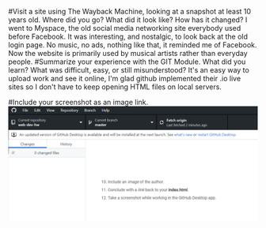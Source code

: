 #Visit a site using The Wayback Machine, looking at a snapshot at least 10 years old. Where did you go? What did it look like? How has it changed?
I went to Myspace, the old social media networking site everybody used before Facebook. It was interesting, and nostalgic, to look back at the old login page.
No music, no ads, nothing like that, it reminded me of Facebook. Now the website is primarily used by musical artists rather than everyday people.
#Summarize your experience with the GIT Module. What did you learn? What was difficult, easy, or still misunderstood?
It's an easy way to upload work and see it online, I'm glad github implemented their  .io live sites so I don't have to keep opening HTML files on local servers.

#Include your screenshot as an image link.
![MyScreenshot](/assignment-04/images/screenshotofgithub.png)

